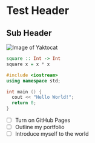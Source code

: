 # Test Header
## Sub Header

![Image of Yaktocat](https://octodex.github.com/images/yaktocat.png)

```Haskell
square :: Int -> Int
square x = x * x
```

```C++
#include <iostream>
using namespace std;

int main () {
  cout << "Hello World!";
  return 0;
}
```
- [ ] Turn on GitHub Pages
- [ ] Outline my portfolio
- [ ] Introduce myself to the world
